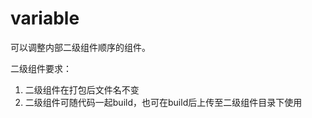 # variable

可以调整内部二级组件顺序的组件。
  
二级组件要求：

1. 二级组件在打包后文件名不变  
2. 二级组件可随代码一起build，也可在build后上传至二级组件目录下使用
